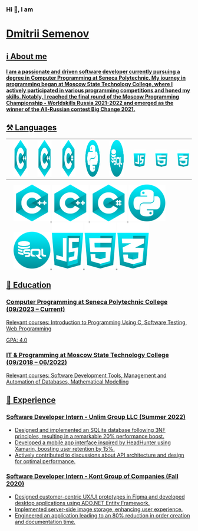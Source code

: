 <h3>Hi 👋, I am</h3>
<h1><a href="https://www.linkedin.com/in/dmitrii-semenov-885464293/" target="_blank">Dmitrii Semenov</h1>
<h2>ℹ️ About me</h3>
<h4>I am a passionate and driven software developer currently pursuing a degree in Computer Programming at Seneca Polytechnic. My journey in programming began at Moscow State Technology College, where I actively participated in various programming competitions and honed my skills. Notably, I reached the final round of the Moscow Programming Championship - Worldskills Russia 2021-2022 and emerged as the winner of the All-Russian contest Big Change 2021.</h4>
<h2>⚒️ Languages</h2>
  <table>
  <tr>
    <td style="padding-left: 20px;"><img src="MyIcons/IconCPlus.png" width="100" height="100"/></td>
    <td style="padding-left: 20px;"><img src="MyIcons/IconCPlus.png" width="100" height="100"/></td>
    <td style="padding-left: 20px;"><img src="MyIcons/IconCSharp.png" width="100" height="100"/></td>
    <td style="padding-left: 20px;"><img src="MyIcons/IconPython.png" width="100" height="100"/></td>
    <td style="padding-left: 20px;"><img src="MyIcons/IconSQL.png" width="100" height="100"/></td>
    <td style="padding-left: 20px;"><img src="MyIcons/IconJS.png" width="85" /></td>
    <td style="padding-left: 20px;"><img src="MyIcons/IconHTML.png" width="85"/></td>
    <td style="padding-left: 20px;"><img src="MyIcons/IconCSS.png" width="85"/></td>
  </tr>
</table>
  <div style="padding-left: 20px;">
  <img src="MyIcons/IconCPlus.png" width="100" height="100"/>
  <img src="MyIcons/IconCPlus.png" width="100" height="100"/>
  <img src="MyIcons/IconCSharp.png" width="100" height="100"/>
  <img src="MyIcons/IconPython.png" width="100" height="100"/>
  <img src="MyIcons/IconSQL.png" width="100" height="100"/>
  <img src="MyIcons/IconJS.png" width="85" />
  <img src="MyIcons/IconHTML.png" width="85"/>
  <img src="MyIcons/IconCSS.png" width="85"/>
  </div> 
</ul>
<h2>🏫 Education</h2>
<article>
  <h3>Computer Programming at Seneca Polytechnic College (09/2023 – Current)</h3>
      <p>Relevant courses: Introduction to Programming Using C, Software Testing, Web Programming</p>
      <p>GPA: 4.0</p>
</article>
<article>
      <h3>IT & Programming at Moscow State Technology College (09/2018 – 06/2022)</h3>
      <p>Relevant courses: Software Development Tools, Management and Automation of Databases, Mathematical Modelling</p>
</article>
<h2>💼 Experience</h2>
<article>
  <h3>Software Developer Intern - Unlim Group LLC (Summer 2022)</h3>
      <ul>
          <li>Designed and implemented an SQLite database following 3NF principles, resulting in a remarkable 20% performance boost.</li>
          <li>Developed a mobile app interface inspired by HeadHunter using Xamarin, boosting user retention by 15%.</li>
          <li>Actively contributed to discussions about API architecture and design for optimal performance.</li>
      </ul>
</article>
<article>
  <h3>Software Developer Intern - Kont Group of Companies (Fall 2020)</h3>
      <ul>
          <li>Designed customer-centric UX/UI prototypes in Figma and developed desktop applications using ADO.NET Entity Framework.</li>
          <li>Implemented server-side image storage, enhancing user experience.</li>
          <li>Engineered an application leading to an 80% reduction in order creation and documentation time.</li>
      </ul>
</article>

<!--
**Diferti/Diferti** is a ✨ _special_ ✨ repository because its `README.md` (this file) appears on your GitHub profile.

Here are some ideas to get you started:

- 🔭 I’m currently working on ...
- 🌱 I’m currently learning ...
- 👯 I’m looking to collaborate on ...
- 🤔 I’m looking for help with ...
- 💬 Ask me about ...
- 📫 How to reach me: ...
- 😄 Pronouns: ...
- ⚡ Fun fact: ...
-->
